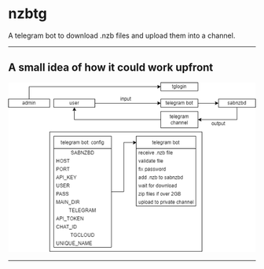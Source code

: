 # nzbtg
A telegram bot to download .nzb files and upload them into a channel.

---

## A small idea of how it could work upfront

![](res/1.png)

---